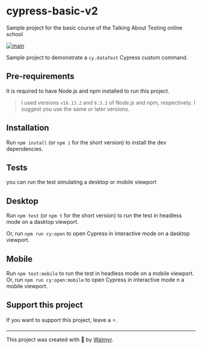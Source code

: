 # cypress-basic-v2

Sample project for the basic course of the Talking About Testing online school

[![main](https://github.com/wlsf82/cy-data-test/actions/workflows/ci.yml/badge.svg)](https://github.com/wlsf82/cy-data-test/actions)

Sample project to demonstrate a `cy.dataTest` Cypress custom command.

## Pre-requirements

It is required to have Node.js and npm installed to run this project.

> I used versions `v16.13.2` and `8.3.2` of Node.js and npm, respectively. I suggest you use the same or later versions.

## Installation

Run `npm install` (or `npm i` for the short version) to install the dev dependencies.

## Tests

you can run the test simulating a desktop or mobile viewport

## Desktop

Run `npm test` (or `npm t` for the short version) to run the test in headless mode on a dasktop viewport.

Or, run `npm run cy:open` to open Cypress in interactive mode on a dasktop viewport.

## Mobile

Run `npm test:mobile` to run the test in headless mode on a mobile viewport.
Or, run `npm run cy:open:mobile` to open Cypress in interactive mode n a mobile viewport.

## Support this project

If you want to support this project, leave a ⭐.

---

This project was created with 💚 by [Walmyr](https://walmyr.dev).
